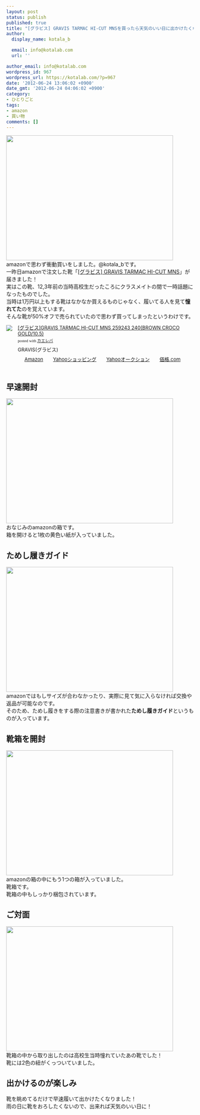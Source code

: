 ```yaml
---
layout: post
status: publish
published: true
title: "[グラビス] GRAVIS TARMAC HI-CUT MNSを買ったら天気のいい日に出かけたくなった！"
author:
  display_name: kotala_b

  email: info@kotalab.com
  url: ''

author_email: info@kotalab.com
wordpress_id: 967
wordpress_url: https://kotalab.com/?p=967
date: '2012-06-24 13:06:02 +0900'
date_gmt: '2012-06-24 04:06:02 +0900'
category:
- ひとりごと
tags:
- amazon
- 買い物
comments: []
---
```

<p><a href="https://kotalab.com/wp-content/uploads/shoes_120624_03.jpg" target="_blank"><img src="https://kotalab.com/wp-content/uploads/shoes_120624_03.jpg" alt="" title="shoes_120624_03" width="448" height="336" class="alignnone size-full wp-image-971" /></a><br />
amazonで思わず衝動買いをしました。@kotala_bです。<br />
一昨日amazonで注文した靴「<a href="https://www.amazon.co.jp/gp/search?keywords=GRAVIS%20TARMAC%20HI-CUT%20MNS&__mk_ja_JP=%83J%83%5E%83J%83i&tag=same-22" title="[グラビス]GRAVIS TARMAC HI-CUT MNS" target="_blank">[グラビス] GRAVIS TARMAC HI-CUT MNS</a>」が届きました！<br />
実はこの靴、12,3年前の当時高校生だったころにクラスメイトの間で一時話題になったものでした。<br />
当時は1万円以上もする靴はなかなか買えるものじゃなく、履いてる人を見て<strong>憧れてた</strong>のを覚えています。<br />
そんな靴が50%オフで売られていたので思わず買ってしまったというわけです。<br />
</p>
<!--more-->
<div class="kaerebalink-box" style="text-align:left;padding-bottom:20px;font-size:small;/zoom: 1;overflow: hidden;">
<div class="kaerebalink-image" style="float:left;margin:0 15px 10px 0;"><a href="https://www.amazon.co.jp/exec/obidos/ASIN/B005D5QBD2/same-22/ref=nosim/" rel="nofollow" target="_blank"><img src="https://images-fe.ssl-images-amazon.com/images/I/519RRBIGoxL._SL160_.jpg" style="border: none;" /></a></div>
<div class="kaerebalink-info" style="line-height:120%;/zoom: 1;overflow: hidden;">
<div class="kaerebalink-name" style="margin-bottom:10px;line-height:120%"><a href="https://www.amazon.co.jp/exec/obidos/ASIN/B005D5QBD2/same-22/ref=nosim/" rel="nofollow" target="_blank">[グラビス]GRAVIS TARMAC HI-CUT MNS 259243  240(BROWN CROCO GOLD/10.5)</a>
<div class="kaerebalink-powered-date" style="font-size:8pt;margin-top:5px;font-family:verdana;line-height:120%">posted with <a href="https://kaereba.com" target="_blank">カエレバ</a></div>
</div>
<div class="kaerebalink-detail" style="margin-bottom:5px;"> GRAVIS(グラビス)     </div>
<div class="kaerebalink-link1" style="margin-top:10px;">
<div class="shoplinkamazon" style="display:inline;margin-right:5px;background: url('https://img.yomereba.com/tam_k_01.gif') 0 0 no-repeat;padding: 2px 0 2px 18px;white-space: nowrap;"><a href="https://www.amazon.co.jp/gp/search?keywords=GRAVIS%20TARMAC%20HI-CUT%20MNS&__mk_ja_JP=%83J%83%5E%83J%83i&tag=same-22" rel="nofollow" target="_blank" title="アマゾン" >Amazon</a></div>
<div class="shoplinkyahoo" style="display:inline;margin-right:5px;background: url('https://img.yomereba.com/tam_k_01.gif') 0 -150px no-repeat;padding: 2px 0 2px 18px;white-space: nowrap;"><a href="https://ck.jp.ap.valuecommerce.com/servlet/referral?sid=2967684&pid=881116715&vc_url=http%3A%2F%2Fshopping.search.yahoo.co.jp%2Fsearch%3FuIv%3Don%26ei%3DUTF-8%26tab_ex%3Dcommerce%26slider%3D0%26va%3DGRAVIS%2520TARMAC%2520HI-CUT%2520MNS" target="_blank" title="Yahooショッピング" >Yahooショッピング</a></div>
<div class="shoplinkyahooAuc" style="display:inline;margin-right:5px;background: url('https://img.yomereba.com/tam_k_01.gif') 0 -150px no-repeat;padding: 2px 0 2px 18px;white-space: nowrap;"><a href="https://ck.jp.ap.valuecommerce.com/servlet/referral?sid=2967684&pid=881116707&vc_url=http%3A%2F%2Fauctions.search.yahoo.co.jp%2Fsearch%3Fvo%3D%26ve%3D%26auccat%3D0%26aucminprice%3D%26aucmaxprice%3D%26aucmin_bidorbuy_price%3D%26aucmax_bidorbuy_price%3D%26loc_cd%3D0%26abatch%3D0%26istatus%3D0%26filtered%3D1%26ei%3DUTF-8%26tab_ex%3Dcommerce%26va%3DGRAVIS%2520TARMAC%2520HI-CUT%2520MNS" target="_blank" title="Yahooオークション" >Yahooオークション</a></div>
<div class="shoplinkkakakucom" style="display:inline;margin-right:5px;background: url('https://img.yomereba.com/tam_k_02.gif') 0 -100px no-repeat;padding: 2px 0 2px 18px;white-space: nowrap;"><a href="https://kakaku.com/search_results/GRAVIS%20TARMAC%20HI-CUT%20MNS/" rel="nofollow" target="_blank" title="kakakucom" >価格.com</a></div>
</div>
</div>
</div>
<h2>早速開封</h2>
<p><a href="https://kotalab.com/wp-content/uploads/shoes_120624_01.jpg" target="_blank"><img src="https://kotalab.com/wp-content/uploads/shoes_120624_01.jpg" alt="" title="shoes_120624_01" width="448" height="336" class="alignnone size-full wp-image-969" /></a><br />
おなじみのamazonの箱です。<br />
箱を開けると1枚の黄色い紙が入っていました。</p>
<h2>ためし履きガイド</h2>
<p><a href="https://kotalab.com/wp-content/uploads/shoes_120624_02.jpg" target="_blank"><img src="https://kotalab.com/wp-content/uploads/shoes_120624_02.jpg" alt="" title="shoes_120624_02" width="448" height="336" class="alignnone size-full wp-image-970" /></a><br />
amazonではもしサイズが合わなかったり、実際に見て気に入らなければ交換や返品が可能なのです。<br />
そのため、ためし履きをする際の注意書きが書かれた<strong>ためし履きガイド</strong>というものが入っています。</p>
<h2>靴箱を開封</h2>
<p><a href="https://kotalab.com/wp-content/uploads/shoes_120624_04.jpg" target="_blank"><img src="https://kotalab.com/wp-content/uploads/shoes_120624_04.jpg" alt="" title="shoes_120624_04" width="448" height="336" class="alignnone size-full wp-image-972" /></a><br />
amazonの箱の中にもう1つの箱が入っていました。<br />
靴箱です。<br />
靴箱の中もしっかり梱包されています。</p>
<h2>ご対面</h2>
<p><a href="https://kotalab.com/wp-content/uploads/shoes_120624_05.jpg" target="_blank"><img src="https://kotalab.com/wp-content/uploads/shoes_120624_05.jpg" alt="" title="shoes_120624_05" width="448" height="336" class="alignnone size-full wp-image-968" /></a><br />
靴箱の中から取り出したのは高校生当時憧れていたあの靴でした！<br />
靴には2色の紐がくっついていました。</p>
<h2>出かけるのが楽しみ</h2>
<p>靴を眺めてるだけで早速履いて出かけたくなりました！<br />
雨の日に靴をおろしたくないので、出来れば天気のいい日に！</p>
